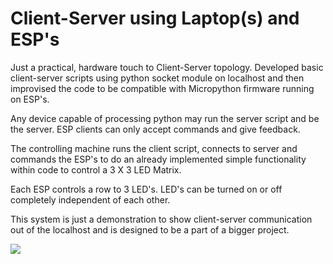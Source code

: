 # Client-Server using Laptop(s) and ESP's

Just a practical, hardware touch to Client-Server topology.
Developed basic client-server scripts using python socket module on localhost
and then improvised the code to be compatible with Micropython firmware running on ESP's.

Any device capable of processing python may run the server script and be the server.
ESP clients can only accept commands and give feedback.

The controlling machine runs the client script, connects to server and commands the ESP's
to do an already implemented simple functionality within code to control a 3 X 3
LED Matrix. 

Each ESP controls a row to 3 LED's. LED's can be turned on or off completely
independent of each other.

This system is just a demonstration to show client-server communication out
of the localhost and is designed to be a part of a bigger project. 

<img src ="https://github.com/hackme199/Client-Server-using-laptop-and-esp-s/blob/master/ESPClientServerComm(2).png">

